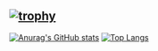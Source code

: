 [![trophy](https://github-profile-trophy.vercel.app/?username=mcop1&show_icons=true)](https://github.com/ryo-ma/github-profile-trophy)
---
[![Anurag's GitHub stats](https://github-readme-stats.vercel.app/api?username=mcop1)](https://github.com/anuraghazra/github-readme-stats)
[![Top Langs](https://github-readme-stats.vercel.app/api/top-langs/?username=mcop1)](https://github.com/anuraghazra/github-readme-stats)
